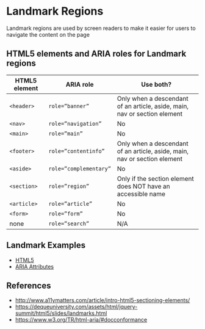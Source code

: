 # Landmark Regions
Landmark regions are used by screen readers to make it easier for users 
to navigate the content on the page

## HTML5 elements and ARIA roles for Landmark regions

| HTML5 element | ARIA role | Use both? |
| --- | --- | --- |
| `<header>` | `role=”banner”` | Only when a descendant of an article, aside, main, nav or section element |
| `<nav>` | `role=”navigation”` | No |
| `<main>` | `role=”main”` | No |
| `<footer>` | `role=”contentinfo”` | Only when a descendant of an article, aside, main, nav or section element |
| `<aside>` | `role=”complementary”` | No |
| `<section>` | `role=”region”` | Only if the section element does NOT have an accessible name |
| `<article>` | `role=”article”` | No |
| `<form>` | `role=”form”` | No |
| none | `role=”search”` | N/A |


## Landmark Examples
* [HTML5](code_examples/html5_example.html)
* [ARIA Attributes](code_examples/aria_attributes_example.html)

## References
* http://www.a11ymatters.com/article/intro-html5-sectioning-elements/
* https://dequeuniversity.com/assets/html/jquery-summit/html5/slides/landmarks.html
* https://www.w3.org/TR/html-aria/#docconformance
